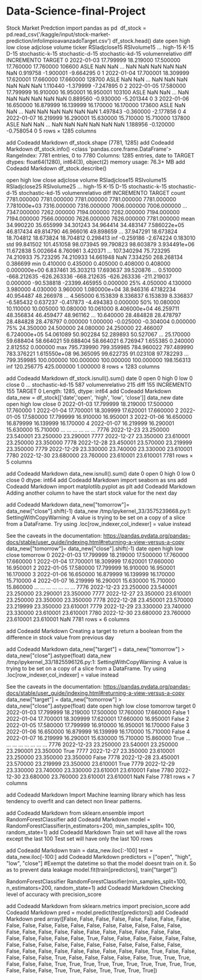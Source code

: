 # Data-Science-final-Project
Stock Market Predction
import pandas as pd
​
df_stock = pd.read_csv('/kaggle/input/stock-market-prediction/infolimpioavanzadoTarget.csv')
df_stock.head()
date	open	high	low	close	adjclose	volume	ticker	RSIadjclose15	RSIvolume15	...	high-15	K-15	D-15	stochastic-k-15	stochastic-d-15	stochastic-kd-15	volumenrelativo	diff	INCREMENTO	TARGET
0	2022-01-03	17.799999	18.219000	17.500000	17.760000	17.760000	106600	ASLE	NaN	NaN	...	NaN	NaN	NaN	NaN	NaN	NaN	0.919758	-1.900001	-9.664295	0
1	2022-01-04	17.700001	18.309999	17.620001	17.660000	17.660000	128700	ASLE	NaN	NaN	...	NaN	NaN	NaN	NaN	NaN	NaN	1.110440	-1.379999	-7.247895	0
2	2022-01-05	17.580000	17.799999	16.910000	16.950001	16.950001	103100	ASLE	NaN	NaN	...	NaN	NaN	NaN	NaN	NaN	NaN	0.889560	-0.930000	-5.201344	0
3	2022-01-06	16.650000	16.879999	16.139999	16.170000	16.170000	173600	ASLE	NaN	NaN	...	NaN	NaN	NaN	NaN	NaN	NaN	1.497843	-0.360000	-2.177856	0
4	2022-01-07	16.219999	16.290001	15.630000	15.710000	15.710000	137800	ASLE	NaN	NaN	...	NaN	NaN	NaN	NaN	NaN	NaN	1.188956	-0.120000	-0.758054	0
5 rows × 1285 columns

add Codeadd Markdown
df_stock.shape
(7781, 1285)
add Codeadd Markdown
df_stock.info()
<class 'pandas.core.frame.DataFrame'>
RangeIndex: 7781 entries, 0 to 7780
Columns: 1285 entries, date to TARGET
dtypes: float64(1280), int64(3), object(2)
memory usage: 76.3+ MB
add Codeadd Markdown
df_stock.describe()

open	high	low	close	adjclose	volume	RSIadjclose15	RSIvolume15	RSIadjclose25	RSIvolume25	...	high-15	K-15	D-15	stochastic-k-15	stochastic-d-15	stochastic-kd-15	volumenrelativo	diff	INCREMENTO	TARGET
count	7781.000000	7781.000000	7781.000000	7781.000000	7781.000000	7.781000e+03	7316.000000	7316.000000	7006.000000	7006.000000	...	7347.000000	7262.000000	7194.000000	7262.000000	7194.000000	7194.000000	7566.000000	7626.000000	7626.000000	7781.000000
mean	34.990220	35.655999	34.301243	34.964414	34.483147	7.586022e+05	46.817434	49.814790	46.966016	49.898659	...	37.947291	18.673824	18.704812	18.673824	18.704812	0.298413	inf	-0.259186	-2.674224	0.183010
std	99.841502	101.451058	98.073945	99.790823	98.603879	3.934491e+06	11.672838	5.002664	8.760961	3.420371	...	107.340294	75.723295	74.210933	75.723295	74.210933	14.661948	NaN	7.334250	268.268134	0.386699
min	0.410000	0.435000	0.405000	0.408000	0.408000	0.000000e+00	6.837461	35.303213	17.693637	39.520876	...	0.510000	-668.212635	-626.263336	-668.212635	-626.263336	-211.219037	0.000000	-90.538818	-23399.465955	0.000000
25%	4.050000	4.130000	3.980000	4.030000	3.960000	1.080000e+04	38.946316	47.182234	40.954487	48.266978	...	4.565000	6.153839	8.336837	6.153839	8.336837	-6.585432	0.637237	-0.417873	-4.494383	0.000000
50%	10.080000	10.110000	10.005000	10.080000	10.061000	8.406000e+04	46.259711	48.356834	46.459477	48.961162	...	10.640000	28.484828	28.478797	28.484828	28.478797	0.000000	1.000000	-0.025000	-0.304004	0.000000
75%	24.350000	24.500000	24.080000	24.250000	22.466007	6.724000e+05	54.061089	50.902284	52.289893	50.527067	...	25.170000	59.688404	58.664021	59.688404	58.664021	6.726947	1.655385	0.240000	2.812552	0.000000
max	795.739990	799.359985	784.960022	797.489990	783.376221	1.615550e+08	96.365095	99.622735	91.023108	97.782293	...	799.359985	100.000000	100.000000	100.000000	100.000000	198.156313	inf	120.256775	425.000000	1.000000
8 rows × 1283 columns

add Codeadd Markdown
df_stock.isnull().sum()
date                  0
open                  0
high                  0
low                   0
close                 0
                   ... 
stochastic-kd-15    587
volumenrelativo     215
diff                155
INCREMENTO          155
TARGET                0
Length: 1285, dtype: int64
add Codeadd Markdown
data_new = df_stock[['date','open', 'high', 'low', 'close']]
data_new
date	open	high	low	close
0	2022-01-03	17.799999	18.219000	17.500000	17.760000
1	2022-01-04	17.700001	18.309999	17.620001	17.660000
2	2022-01-05	17.580000	17.799999	16.910000	16.950001
3	2022-01-06	16.650000	16.879999	16.139999	16.170000
4	2022-01-07	16.219999	16.290001	15.630000	15.710000
...	...	...	...	...	...
7776	2022-12-23	23.250000	23.540001	23.250000	23.290001
7777	2022-12-27	23.350000	23.610001	23.250000	23.350000
7778	2022-12-28	23.450001	23.570000	23.219999	23.350000
7779	2022-12-29	23.330000	23.740000	23.330000	23.610001
7780	2022-12-30	23.680000	23.760000	23.610001	23.610001
7781 rows × 5 columns

add Codeadd Markdown
data_new.isnull().sum()
date     0
open     0
high     0
low      0
close    0
dtype: int64
add Codeadd Markdown
import seaborn as sns
add Codeadd Markdown
import matplotlib.pyplot as plt
add Codeadd Markdown
Adding another column to have the start stock value for the next day

add Codeadd Markdown
data_new["tomorrow"]= data_new["close"].shift(-1)
data_new
/tmp/ipykernel_33/3575239668.py:1: SettingWithCopyWarning: 
A value is trying to be set on a copy of a slice from a DataFrame.
Try using .loc[row_indexer,col_indexer] = value instead

See the caveats in the documentation: https://pandas.pydata.org/pandas-docs/stable/user_guide/indexing.html#returning-a-view-versus-a-copy
  data_new["tomorrow"]= data_new["close"].shift(-1)
date	open	high	low	close	tomorrow
0	2022-01-03	17.799999	18.219000	17.500000	17.760000	17.660000
1	2022-01-04	17.700001	18.309999	17.620001	17.660000	16.950001
2	2022-01-05	17.580000	17.799999	16.910000	16.950001	16.170000
3	2022-01-06	16.650000	16.879999	16.139999	16.170000	15.710000
4	2022-01-07	16.219999	16.290001	15.630000	15.710000	15.860000
...	...	...	...	...	...	...
7776	2022-12-23	23.250000	23.540001	23.250000	23.290001	23.350000
7777	2022-12-27	23.350000	23.610001	23.250000	23.350000	23.350000
7778	2022-12-28	23.450001	23.570000	23.219999	23.350000	23.610001
7779	2022-12-29	23.330000	23.740000	23.330000	23.610001	23.610001
7780	2022-12-30	23.680000	23.760000	23.610001	23.610001	NaN
7781 rows × 6 columns

add Codeadd Markdown
Creating a target to return a boolean from the difference in stock value from previous day

add Codeadd Markdown
data_new["target"] = data_new["tomorrow"] > data_new["close"].astype(float)
data_new
/tmp/ipykernel_33/1825596126.py:1: SettingWithCopyWarning: 
A value is trying to be set on a copy of a slice from a DataFrame.
Try using .loc[row_indexer,col_indexer] = value instead

See the caveats in the documentation: https://pandas.pydata.org/pandas-docs/stable/user_guide/indexing.html#returning-a-view-versus-a-copy
  data_new["target"] = data_new["tomorrow"] > data_new["close"].astype(float)
date	open	high	low	close	tomorrow	target
0	2022-01-03	17.799999	18.219000	17.500000	17.760000	17.660000	False
1	2022-01-04	17.700001	18.309999	17.620001	17.660000	16.950001	False
2	2022-01-05	17.580000	17.799999	16.910000	16.950001	16.170000	False
3	2022-01-06	16.650000	16.879999	16.139999	16.170000	15.710000	False
4	2022-01-07	16.219999	16.290001	15.630000	15.710000	15.860000	True
...	...	...	...	...	...	...	...
7776	2022-12-23	23.250000	23.540001	23.250000	23.290001	23.350000	True
7777	2022-12-27	23.350000	23.610001	23.250000	23.350000	23.350000	False
7778	2022-12-28	23.450001	23.570000	23.219999	23.350000	23.610001	True
7779	2022-12-29	23.330000	23.740000	23.330000	23.610001	23.610001	False
7780	2022-12-30	23.680000	23.760000	23.610001	23.610001	NaN	False
7781 rows × 7 columns

add Codeadd Markdown
Import Machine learning library which has less tendency to overfit and can detect non linear patterns.

add Codeadd Markdown
from sklearn.ensemble import RandomForestClassifier
add Codeadd Markdown
model = RandomForestClassifier(n_estimators=200, min_samples_split= 100, random_state=1)
add Codeadd Markdown
Train set will have all the rows except the last 100 Test set will have only the last 100 rows

add Codeadd Markdown
train = data_new.iloc[:-100]
test = data_new.iloc[-100:]
add Codeadd Markdown
predictors = ["open", "high", "low", "close"] #Exempt the datetime so that the model doesnt train on it. So as to prevent data leakage
model.fit(train[predictors], train["target"])

RandomForestClassifier
RandomForestClassifier(min_samples_split=100, n_estimators=200, random_state=1)
add Codeadd Markdown
Checking level of accuracy with precision_score

add Codeadd Markdown
from sklearn.metrics import precision_score
add Codeadd Markdown
pred = model.predict(test[predictors])
add Codeadd Markdown
pred
array([False, False, False, False, False, False, False, False, False,
       False, False, False, False, False, False, False, False, False,
       False, False, False, False, False, False, False, False, False,
       False, False, False, False, False, False, False, False,  True,
       False, False, False, False, False, False, False, False, False,
       False, False, False, False, False, False, False, False, False,
       False, False, False, False, False, False, False, False,  True,
       False, False, False, False, False,  True, False, False, False,
       False, False,  True,  True,  True, False, False, False,  True,
        True,  True,  True,  True,  True,  True,  True,  True,  True,
       False, False, False,  True,  True, False,  True,  True,  True,
        True])
